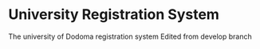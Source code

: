 # University Registration System
The university of Dodoma registration system
Edited from develop branch
